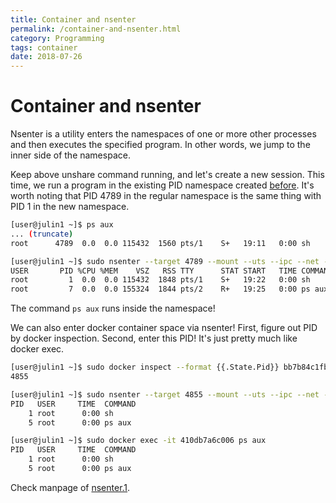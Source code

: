 ```yaml
---
title: Container and nsenter
permalink: /container-and-nsenter.html
category: Programming
tags: container
date: 2018-07-26
---
```


# Container and nsenter

Nsenter is a utility enters the namespaces of one or more other processes and then executes the specified program. In other words, we jump to the inner side of the namespace.

Keep above unshare command running, and let's create a new session. This time, we run a program in the existing PID namespace created [before](container-and-unshare.html). It's worth noting that PID 4789 in the regular namespace is the same thing with PID 1 in the new namespace.

```bash
[user@julin1 ~]$ ps aux
... (truncate)
root      4789  0.0  0.0 115432  1560 pts/1    S+   19:11   0:00 sh

[user@julin1 ~]$ sudo nsenter --target 4789 --mount --uts --ipc --net --pid ps aux
USER       PID %CPU %MEM    VSZ   RSS TTY      STAT START   TIME COMMAND
root         1  0.0  0.0 115432  1848 pts/1    S+   19:22   0:00 sh
root         7  0.0  0.0 155324  1844 pts/2    R+   19:25   0:00 ps aux
```

The command `ps aux` runs inside the namespace!

We can also enter docker container space via nsenter! First, figure out PID by docker inspection. Second, enter this PID! It's just pretty much like docker exec.

```bash
[user@julin1 ~]$ sudo docker inspect --format {{.State.Pid}} bb7b84c1fb48
4855

[user@julin1 ~]$ sudo nsenter --target 4855 --mount --uts --ipc --net --pid ps aux
PID   USER     TIME  COMMAND
    1 root      0:00 sh
    5 root      0:00 ps aux

[user@julin1 ~]$ sudo docker exec -it 410db7a6c006 ps aux
PID   USER     TIME  COMMAND
    1 root      0:00 sh
    5 root      0:00 ps aux
```

Check manpage of [nsenter.1](http://man7.org/linux/man-pages/man1/nsenter.1.html).
